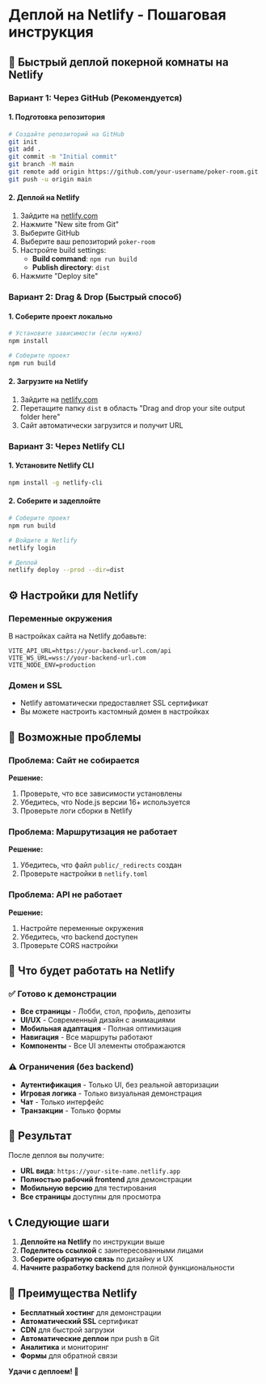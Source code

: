 # Деплой на Netlify - Пошаговая инструкция

## 🚀 Быстрый деплой покерной комнаты на Netlify

### Вариант 1: Через GitHub (Рекомендуется)

#### 1. Подготовка репозитория
```bash
# Создайте репозиторий на GitHub
git init
git add .
git commit -m "Initial commit"
git branch -M main
git remote add origin https://github.com/your-username/poker-room.git
git push -u origin main
```

#### 2. Деплой на Netlify
1. Зайдите на [netlify.com](https://netlify.com)
2. Нажмите "New site from Git"
3. Выберите GitHub
4. Выберите ваш репозиторий `poker-room`
5. Настройте build settings:
   - **Build command**: `npm run build`
   - **Publish directory**: `dist`
6. Нажмите "Deploy site"

### Вариант 2: Drag & Drop (Быстрый способ)

#### 1. Соберите проект локально
```bash
# Установите зависимости (если нужно)
npm install

# Соберите проект
npm run build
```

#### 2. Загрузите на Netlify
1. Зайдите на [netlify.com](https://netlify.com)
2. Перетащите папку `dist` в область "Drag and drop your site output folder here"
3. Сайт автоматически загрузится и получит URL

### Вариант 3: Через Netlify CLI

#### 1. Установите Netlify CLI
```bash
npm install -g netlify-cli
```

#### 2. Соберите и задеплойте
```bash
# Соберите проект
npm run build

# Войдите в Netlify
netlify login

# Деплой
netlify deploy --prod --dir=dist
```

## ⚙️ Настройки для Netlify

### Переменные окружения
В настройках сайта на Netlify добавьте:
```
VITE_API_URL=https://your-backend-url.com/api
VITE_WS_URL=wss://your-backend-url.com
VITE_NODE_ENV=production
```

### Домен и SSL
- Netlify автоматически предоставляет SSL сертификат
- Вы можете настроить кастомный домен в настройках

## 🔧 Возможные проблемы

### Проблема: Сайт не собирается
**Решение:**
1. Проверьте, что все зависимости установлены
2. Убедитесь, что Node.js версии 16+ используется
3. Проверьте логи сборки в Netlify

### Проблема: Маршрутизация не работает
**Решение:**
1. Убедитесь, что файл `public/_redirects` создан
2. Проверьте настройки в `netlify.toml`

### Проблема: API не работает
**Решение:**
1. Настройте переменные окружения
2. Убедитесь, что backend доступен
3. Проверьте CORS настройки

## 📱 Что будет работать на Netlify

### ✅ Готово к демонстрации
- **Все страницы** - Лобби, стол, профиль, депозиты
- **UI/UX** - Современный дизайн с анимациями
- **Мобильная адаптация** - Полная оптимизация
- **Навигация** - Все маршруты работают
- **Компоненты** - Все UI элементы отображаются

### ⚠️ Ограничения (без backend)
- **Аутентификация** - Только UI, без реальной авторизации
- **Игровая логика** - Только визуальная демонстрация
- **Чат** - Только интерфейс
- **Транзакции** - Только формы

## 🎯 Результат

После деплоя вы получите:
- **URL вида**: `https://your-site-name.netlify.app`
- **Полностью рабочий frontend** для демонстрации
- **Мобильную версию** для тестирования
- **Все страницы** доступны для просмотра

## 📞 Следующие шаги

1. **Деплойте на Netlify** по инструкции выше
2. **Поделитесь ссылкой** с заинтересованными лицами
3. **Соберите обратную связь** по дизайну и UX
4. **Начните разработку backend** для полной функциональности

## 🎉 Преимущества Netlify

- **Бесплатный хостинг** для демонстрации
- **Автоматический SSL** сертификат
- **CDN** для быстрой загрузки
- **Автоматические деплои** при push в Git
- **Аналитика** и мониторинг
- **Формы** для обратной связи

**Удачи с деплоем! 🚀**

